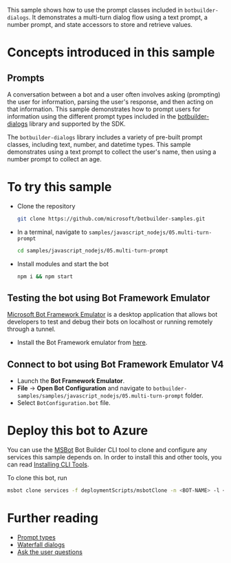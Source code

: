 This sample shows how to use the prompt classes included in `botbuilder-dialogs`. It demonstrates
a multi-turn dialog flow using a text prompt, a number prompt, and state accessors to store and retrieve values.

# Concepts introduced in this sample

## Prompts

A conversation between a bot and a user often involves asking (prompting) the user for information, parsing the user's response, and then acting on that information. This sample demonstrates how to prompt users for information using the different prompt types included in the [botbuilder-dialogs](https://github.com/microsoft/botbuilder-js/tree/master/libraries/botbuilder-dialogs) library
and supported by the SDK.

The `botbuilder-dialogs` library includes a variety of pre-built prompt classes, including text, number, and datetime types. This sample demonstrates using a text prompt to collect the user's name, then using a number prompt to collect an age.

# To try this sample

- Clone the repository

  ```bash
  git clone https://github.com/microsoft/botbuilder-samples.git
  ```

- In a terminal, navigate to `samples/javascript_nodejs/05.multi-turn-prompt`

  ```bash
  cd samples/javascript_nodejs/05.multi-turn-prompt
  ```

- Install modules and start the bot

  ```bash
  npm i && npm start
  ```

## Testing the bot using Bot Framework Emulator

[Microsoft Bot Framework Emulator](https://github.com/microsoft/botframework-emulator) is a desktop application that allows bot developers to test and debug their bots on localhost or running remotely through a tunnel.

- Install the Bot Framework emulator from [here](https://aka.ms/botframeworkemulator).

## Connect to bot using Bot Framework Emulator **V4**

- Launch the **Bot Framework Emulator**.
- **File** -> **Open Bot Configuration** and navigate to `botbuilder-samples/samples/javascript_nodejs/05.multi-turn-prompt` folder.
- Select `BotConfiguration.bot` file.

# Deploy this bot to Azure

You can use the [MSBot](https://github.com/microsoft/botbuilder-tools) Bot Builder CLI tool to clone and configure any services this sample depends on. In order to install this and other tools, you can read [Installing CLI Tools](../../../Installing_CLI_tools.md).

To clone this bot, run

```bash
msbot clone services -f deploymentScripts/msbotClone -n <BOT-NAME> -l <Azure-location> --subscriptionId <Azure-subscription-id>
```

# Further reading

- [Prompt types](https://docs.microsoft.com/en-us/azure/bot-service/bot-builder-prompts?view=azure-bot-service-4.0&tabs=javascript)
- [Waterfall dialogs](https://docs.microsoft.com/en-us/javascript/api/botbuilder-dialogs/waterfall)
- [Ask the user questions](https://docs.microsoft.com/en-us/azure/bot-service/bot-builder-tutorial-waterfall?view=azure-bot-service-4.0&tabs=jstab)